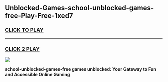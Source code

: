 
## Unblocked-Games-school-unblocked-games-free-Play-Free-1xed7
<h3>
<a href="https://premium76.site?title=school-unblocked-games-free&ref=23A">CLICK TO PLAY</a></h3>
<hr>

<h3>
<a href="https://premium76.site?title=school-unblocked-games-free&ref=23A">CLICK 2 PLAY</a>
  
</h3>

<a href="https://premium76.site?title=school-unblocked-games-free&ref=23A"><img src="https://clearcache.store/games.png"></a>


**school-unblocked-games-free games unblocked: Your Gateway to Fun and Accessible Online Gaming**
